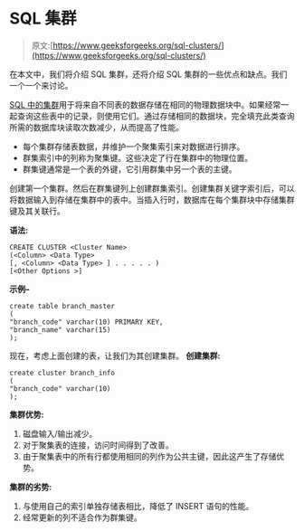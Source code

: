 # SQL 集群

> 原文:[https://www.geeksforgeeks.org/sql-clusters/](https://www.geeksforgeeks.org/sql-clusters/)

在本文中，我们将介绍 SQL 集群，还将介绍 SQL 集群的一些优点和缺点。我们一个一个来讨论。

[SQL 中的集群](https://www.geeksforgeeks.org/sql-queries-on-clustered-and-non-clustered-indexes/)用于将来自不同表的数据存储在相同的物理数据块中。如果经常一起查询这些表中的记录，则使用它们。通过存储相同的数据块，完全填充此类查询所需的数据库块读取次数减少，从而提高了性能。

*   每个集群存储表数据，并维护一个聚集索引来对数据进行排序。
*   群集索引中的列称为聚集键。这些决定了行在集群中的物理位置。
*   群集键通常是一个表的外键，它引用群集中另一个表的主键。

创建第一个集群。然后在群集键列上创建群集索引。创建集群关键字索引后，可以将数据输入到存储在集群中的表中。当插入行时，数据库在每个集群块中存储集群键及其关联行。

**语法:**

```
CREATE CLUSTER <Cluster Name> 
(<Column> <Data Type> 
[, <Column> <Data Type> ] . . . . . )
[<Other Options >]

```

**示例–**

```
create table branch_master 
( 
"branch_code" varchar(10) PRIMARY KEY, 
"branch_name" varchar(15)
);

```

现在，考虑上面创建的表，让我们为其创建集群。
**创建集群:**

```
create cluster branch_info
( 
"branch_code" varchar(10)
);

```

**集群优势:**

1.  磁盘输入/输出减少。
2.  对于聚集表的连接，访问时间得到了改善。
3.  由于聚集表中的所有行都使用相同的列作为公共主键，因此这产生了存储优势。

**集群的劣势:**

1.  与使用自己的索引单独存储表相比，降低了 INSERT 语句的性能。
2.  经常更新的列不适合作为群集键。